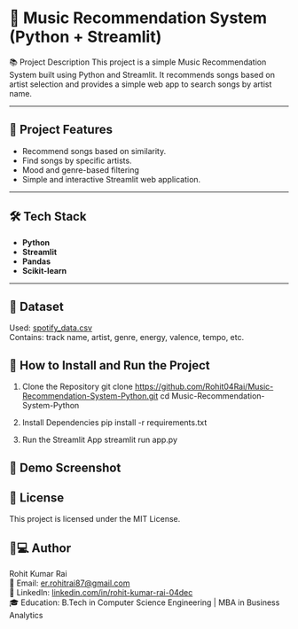 # 🎵 Music Recommendation System (Python + Streamlit)

📚 Project Description
This project is a simple Music Recommendation System built using Python and Streamlit.
It recommends songs based on artist selection and provides a simple web app to search songs by artist name.

---

## 📑 Project Features
- Recommend songs based on similarity.
- Find songs by specific artists.
- Mood and genre-based filtering
- Simple and interactive Streamlit web application.

---

## 🛠️ Tech Stack
- **Python**
- **Streamlit**
- **Pandas**
- **Scikit-learn**

---

## 📂 Dataset
Used: [spotify_data.csv](./spotify_data.csv)  
Contains: track name, artist, genre, energy, valence, tempo, etc.

## 🚀 How to Install and Run the Project
1. Clone the Repository
   git clone https://github.com/Rohit04Rai/Music-Recommendation-System-Python.git
cd Music-Recommendation-System-Python

2. Install Dependencies
   pip install -r requirements.txt

3. Run the Streamlit App
   streamlit run app.py

## 📸 Demo Screenshot

## 📜 License
This project is licensed under the MIT License.

## 👨💻 Author

Rohit Kumar Rai  
📧 Email: [er.rohitrai87@gmail.com](mailto:er.rohitrai87@gmail.com)  
🔗 LinkedIn: [linkedin.com/in/rohit-kumar-rai-04dec](https://www.linkedin.com/in/rohit-kumar-rai-04dec)  
🎓 Education: B.Tech in Computer Science Engineering | MBA in Business Analytics

